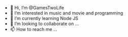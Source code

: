 - 👋 Hi, I’m @GamesTwoLife
- 👀 I’m interested in music and movie and programming
- 🌱 I’m currently learning Node JS
- 💞️ I’m looking to collaborate on ...
- 📫 How to reach me ...

<!---
GamesTwoLife/GamesTwoLife is a ✨ special ✨ repository because its `README.md` (this file) appears on your GitHub profile.
You can click the Preview link to take a look at your changes.
--->

